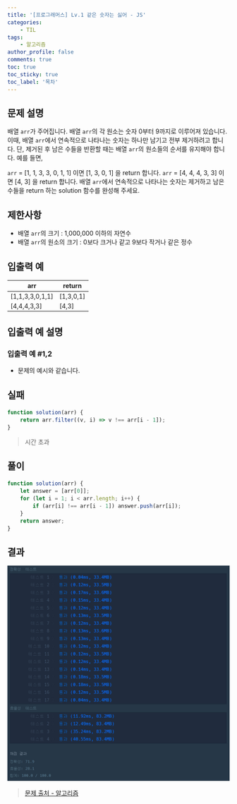 ```yaml
---
title: '[프로그래머스] Lv.1 같은 숫자는 싫어 - JS'
categories:
    - TIL
tags:
    - 알고리즘
author_profile: false
comments: true
toc: true
toc_sticky: true
toc_label: '목차'
---
```


## 문제 설명

배열 `arr`가 주어집니다. 배열 `arr`의 각 원소는 숫자 0부터 9까지로 이루어져 있습니다. 이때, 배열 `arr`에서 연속적으로 나타나는 숫자는 하나만 남기고 전부 제거하려고 합니다. 단, 제거된 후 남은 수들을 반환할 때는 배열 `arr`의 원소들의 순서를 유지해야 합니다. 예를 들면,

`arr` = [1, 1, 3, 3, 0, 1, 1] 이면 [1, 3, 0, 1] 을 return 합니다.
`arr` = [4, 4, 4, 3, 3] 이면 [4, 3] 을 return 합니다.
배열 `arr`에서 연속적으로 나타나는 숫자는 제거하고 남은 수들을 return 하는 solution 함수를 완성해 주세요.

## 제한사항

-   배열 `arr`의 크기 : 1,000,000 이하의 자연수
-   배열 `arr`의 원소의 크기 : 0보다 크거나 같고 9보다 작거나 같은 정수

## 입출력 예

| arr             | return    |
| --------------- | --------- |
| [1,1,3,3,0,1,1] | [1,3,0,1] |
| [4,4,4,3,3]     | [4,3]     |

## 입출력 예 설명

### 입출력 예 #1,2

-   문제의 예시와 같습니다.

## 실패

```javascript
function solution(arr) {
    return arr.filter((v, i) => v !== arr[i - 1]);
}
```

> 시간 초과

## 풀이

```javascript
function solution(arr) {
    let answer = [arr[0]];
    for (let i = 1; i < arr.length; i++) {
        if (arr[i] !== arr[i - 1]) answer.push(arr[i]);
    }
    return answer;
}
```

## 결과

![result](/assets/images/2023/08/25/algorithm-33-result.png)

> [문제 출처 - 알고리즘](https://school.programmers.co.kr/learn/courses/30/lessons/12906?language=javascript)
